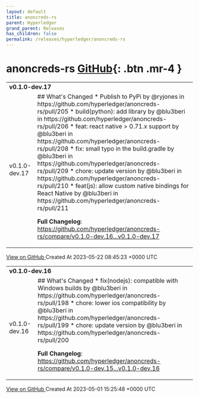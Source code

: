 ```yaml
---
layout: default
title: anoncreds-rs
parent: Hyperledger
grand_parent: Releases
has_children: false
permalink: /releases/hyperledger/anoncreds-rs
---
```


# anoncreds-rs <span class="fs-3 right-align">[GitHub](https://github.com/hyperledger/anoncreds-rs){: .btn .mr-4 }</span>


<div>
    <table>
        <tr>
            <td colspan="2">
                <b>
                    v0.1.0-dev.17
                </b>
            </td>
        </tr>
        <tr>
            <td>
                <span class="chip">
                    v0.1.0-dev.17
                </span>
            </td>
            <td>
                ## What's Changed
* Publish to PyPi by @ryjones in https://github.com/hyperledger/anoncreds-rs/pull/205
* build(python): add library by @blu3beri in https://github.com/hyperledger/anoncreds-rs/pull/206
* feat: react native > 0.71.x support by @blu3beri in https://github.com/hyperledger/anoncreds-rs/pull/208
* fix: small typo in the build.gradle by @blu3beri in https://github.com/hyperledger/anoncreds-rs/pull/209
* chore: update version by @blu3beri in https://github.com/hyperledger/anoncreds-rs/pull/210
* feat(js): allow custom native bindings for React Native by @blu3beri in https://github.com/hyperledger/anoncreds-rs/pull/211


**Full Changelog**: https://github.com/hyperledger/anoncreds-rs/compare/v0.1.0-dev.16...v0.1.0-dev.17
            </td>
        </tr>
    </table>
    <a href="https://github.com/hyperledger/anoncreds-rs/releases/tag/v0.1.0-dev.17" class=".btn">
        View on GitHub
    </a>
    <span class="right-align">
        Created At 2023-05-22 08:45:23 +0000 UTC
    </span>
</div>

<div>
    <table>
        <tr>
            <td colspan="2">
                <b>
                    v0.1.0-dev.16
                </b>
            </td>
        </tr>
        <tr>
            <td>
                <span class="chip">
                    v0.1.0-dev.16
                </span>
            </td>
            <td>
                ## What's Changed
* fix(nodejs): compatible with Windows builds by @blu3beri in https://github.com/hyperledger/anoncreds-rs/pull/198
* chore: lower ios compatibility by @blu3beri in https://github.com/hyperledger/anoncreds-rs/pull/199
* chore: update version by @blu3beri in https://github.com/hyperledger/anoncreds-rs/pull/200


**Full Changelog**: https://github.com/hyperledger/anoncreds-rs/compare/v0.1.0-dev.15...v0.1.0-dev.16
            </td>
        </tr>
    </table>
    <a href="https://github.com/hyperledger/anoncreds-rs/releases/tag/v0.1.0-dev.16" class=".btn">
        View on GitHub
    </a>
    <span class="right-align">
        Created At 2023-05-01 15:25:48 +0000 UTC
    </span>
</div>

